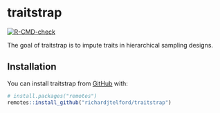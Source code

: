 
<!-- README.md is generated from README.Rmd. Please edit that file -->

# traitstrap

<!-- badges: start -->

[![R-CMD-check](https://github.com/richardjtelford/traitstrap/workflows/R-CMD-check/badge.svg)](https://github.com/richardjtelford/traitstrap/actions)
<!-- badges: end -->

The goal of traitstrap is to impute traits in hierarchical sampling
designs.

## Installation

You can install traitstrap from [GitHub](https://github.com/) with:

``` r
# install.packages("remotes")
remotes::install_github("richardjtelford/traitstrap")
```
